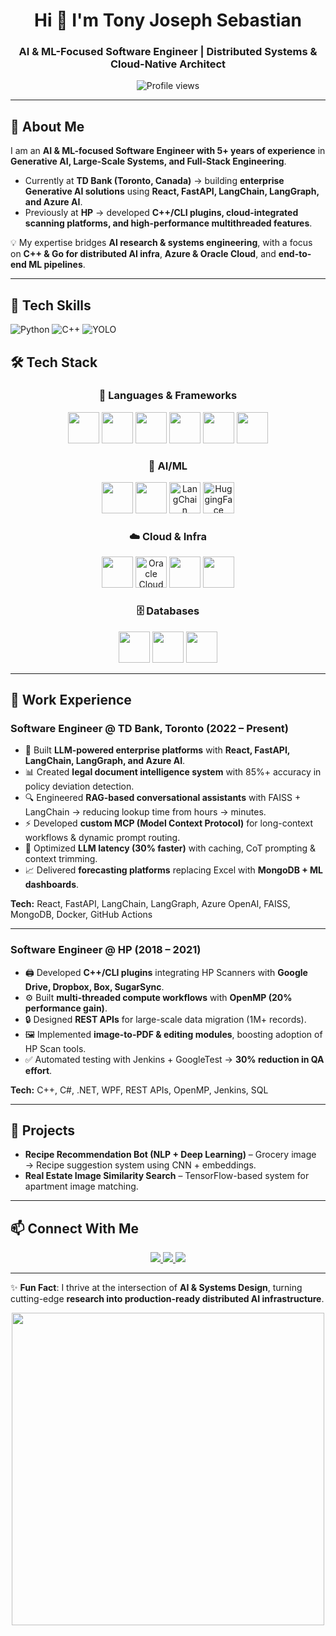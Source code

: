 <h1 align="center">Hi 👋 I'm Tony Joseph Sebastian</h1>
<h3 align="center">AI & ML-Focused Software Engineer | Distributed Systems & Cloud-Native Architect</h3>

<p align="center">
  <img src="https://komarev.com/ghpvc/?username=tonyjosephsebastians&style=flat-square&color=blue" alt="Profile views"/>
</p>

---

## 🧠 About Me  
I am an **AI & ML-focused Software Engineer with 5+ years of experience** in **Generative AI, Large-Scale Systems, and Full-Stack Engineering**.  

- Currently at **TD Bank (Toronto, Canada)** → building **enterprise Generative AI solutions** using **React, FastAPI, LangChain, LangGraph, and Azure AI**.  
- Previously at **HP** → developed **C++/CLI plugins, cloud-integrated scanning platforms, and high-performance multithreaded features**.  

💡 My expertise bridges **AI research & systems engineering**, with a focus on **C++ & Go for distributed AI infra**, **Azure & Oracle Cloud**, and **end-to-end ML pipelines**.  

---
## 🚀 Tech Skills
![Python](https://img.shields.io/badge/Python-3776AB?style=for-the-badge&logo=python&logoColor=white)
![C++](https://img.shields.io/badge/C++-00599C?style=for-the-badge&logo=cplusplus&logoColor=white)
![YOLO](https://img.shields.io/badge/YOLO-00FFFF?style=for-the-badge&logo=yolo&logoColor=black)

## 🛠️ Tech Stack  

<div align="center">

### 🚀 Languages & Frameworks  
<img src="https://cdn.jsdelivr.net/gh/devicons/devicon/icons/python/python-original.svg" width="50"/>  
<img src="https://cdn.jsdelivr.net/gh/devicons/devicon/icons/cplusplus/cplusplus-original.svg" width="50"/>  
<img src="https://cdn.jsdelivr.net/gh/devicons/devicon/icons/go/go-original.svg" width="50"/>  
<img src="https://cdn.jsdelivr.net/gh/devicons/devicon/icons/javascript/javascript-original.svg" width="50"/>  
<img src="https://cdn.jsdelivr.net/gh/devicons/devicon/icons/react/react-original.svg" width="50"/>  
<img src="https://cdn.jsdelivr.net/gh/devicons/devicon/icons/nodejs/nodejs-original.svg" width="50"/>  

### 🤖 AI/ML  
<img src="https://cdn.jsdelivr.net/gh/devicons/devicon/icons/pytorch/pytorch-original.svg" width="50"/>  
<img src="https://cdn.jsdelivr.net/gh/devicons/devicon/icons/tensorflow/tensorflow-original.svg" width="50"/>  
<img src="https://avatars.githubusercontent.com/u/126733545?s=200&v=4" width="50" alt="LangChain"/>  
<img src="https://huggingface.co/front/assets/huggingface_logo-noborder.svg" width="50" alt="HuggingFace"/>  

### ☁️ Cloud & Infra  
<img src="https://cdn.jsdelivr.net/gh/devicons/devicon/icons/azure/azure-original.svg" width="50"/>  
<img src="https://img.icons8.com/color/452/oracle-logo.png" width="50" alt="Oracle Cloud"/>  
<img src="https://cdn.jsdelivr.net/gh/devicons/devicon/icons/docker/docker-original.svg" width="50"/>  
<img src="https://cdn.jsdelivr.net/gh/devicons/devicon/icons/kubernetes/kubernetes-plain.svg" width="50"/>  

### 🗄️ Databases  
<img src="https://cdn.jsdelivr.net/gh/devicons/devicon/icons/mongodb/mongodb-original.svg" width="50"/>  
<img src="https://cdn.jsdelivr.net/gh/devicons/devicon/icons/mysql/mysql-original.svg" width="50"/>  
<img src="https://cdn.jsdelivr.net/gh/devicons/devicon/icons/postgresql/postgresql-original.svg" width="50"/>  

</div>

---

## 💼 Work Experience  

### **Software Engineer @ TD Bank, Toronto (2022 – Present)**  
- 🚀 Built **LLM-powered enterprise platforms** with **React, FastAPI, LangChain, LangGraph, and Azure AI**.  
- 📊 Created **legal document intelligence system** with 85%+ accuracy in policy deviation detection.  
- 🔍 Engineered **RAG-based conversational assistants** with FAISS + LangChain → reducing lookup time from hours → minutes.  
- ⚡ Developed **custom MCP (Model Context Protocol)** for long-context workflows & dynamic prompt routing.  
- 🔄 Optimized **LLM latency (30% faster)** with caching, CoT prompting & context trimming.  
- 📈 Delivered **forecasting platforms** replacing Excel with **MongoDB + ML dashboards**.  

**Tech:** React, FastAPI, LangChain, LangGraph, Azure OpenAI, FAISS, MongoDB, Docker, GitHub Actions  

---

### **Software Engineer @ HP (2018 – 2021)**  
- 🖨️ Developed **C++/CLI plugins** integrating HP Scanners with **Google Drive, Dropbox, Box, SugarSync**.  
- ⚙️ Built **multi-threaded compute workflows** with **OpenMP (20% performance gain)**.  
- 🔒 Designed **REST APIs** for large-scale data migration (1M+ records).  
- 🖼️ Implemented **image-to-PDF & editing modules**, boosting adoption of HP Scan tools.  
- ✅ Automated testing with Jenkins + GoogleTest → **30% reduction in QA effort**.  

**Tech:** C++, C#, .NET, WPF, REST APIs, OpenMP, Jenkins, SQL  

---

## 📌 Projects  

- **Recipe Recommendation Bot (NLP + Deep Learning)** – Grocery image → Recipe suggestion system using CNN + embeddings.  
- **Real Estate Image Similarity Search** – TensorFlow-based system for apartment image matching.  

---

## 📫 Connect With Me  

<p align="center">
  <a href="https://www.linkedin.com/in/tonyjosephsebastian/">
    <img src="https://img.shields.io/badge/LinkedIn-0077B5?style=for-the-badge&logo=linkedin&logoColor=white">
  </a>
  <a href="https://github.com/tonyjosephsebastians">
    <img src="https://img.shields.io/badge/GitHub-181717?style=for-the-badge&logo=github&logoColor=white">
  </a>
  <a href="https://tonyjosephsebastians.github.io/profile/">
    <img src="https://img.shields.io/badge/Portfolio-FF5722?style=for-the-badge&logo=google-chrome&logoColor=white">
  </a>
</p>

---

✨ **Fun Fact**: I thrive at the intersection of **AI & Systems Design**, turning cutting-edge **research into production-ready distributed AI infrastructure**.  

<p align="center">
  <img src="https://media.giphy.com/media/v1.Y2lkPTc5MGI3NjExM3J2eWd4dDFndWlmemcyOWk1MjVlMTAxd2ZxYnNsdnU2bzRiMDFxMSZlcD12MV9naWZzX3NlYXJjaCZjdD1n/3orif0JgDHfdCEmDra/giphy.gif" width="500"/>
</p>
